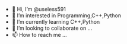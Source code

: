 - 👋 Hi, I’m @useless591
- 👀 I’m interested in Programming,C++,Python
- 🌱 I’m currently learning C++,Python
- 💞️ I’m looking to collaborate on ...
- 📫 How to reach me ...

<!---
useless591/useless591 is a ✨ special ✨ repository because its `README.md` (this file) appears on your GitHub profile.
You can click the Preview link to take a look at your changes.
--->

